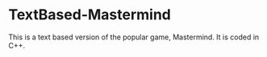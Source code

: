# TextBased-Mastermind
This is a text based version of the popular game, Mastermind. It is coded in C++.
